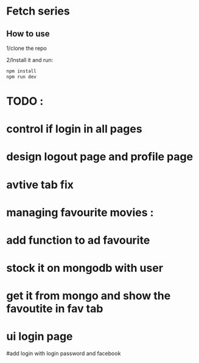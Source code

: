 # Fetch series

## How to use

1/clone the repo

2/Install it and run:

```bash
npm install
npm run dev
```

# TODO :
# control if login in all pages
# design logout page and profile page
# avtive tab fix
# managing favourite movies :
#   add function to ad favourite
#   stock it on mongodb with user
#   get it from mongo and show the favoutite in fav tab
# ui login page
#add login with login password and facebook
